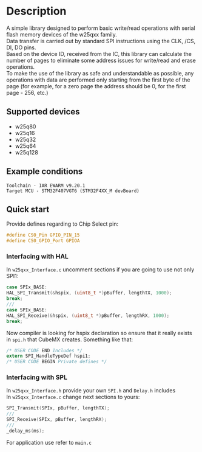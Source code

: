 # Description
A simple library designed to perform basic write/read operations with serial flash memory devices of the w25qxx family.  
Data transfer is carried out by standard SPI instructions using the CLK, /CS, DI, DO pins.  
Based on the device ID, received from the IC, this library can calculate the number of pages to eliminate some address issues for write/read and erase operations.  
To make the use of the library as safe and understandable as possible, any operations with data are performed only starting from the first byte of the page (for example, for a zero page the address should be 0, for the first page - 256, etc.)
## Supported devices
* w25q80
* w25q16
* w25q32
* w25q64
* w25q128

## Example conditions
`Toolchain - IAR EWARM v9.20.1`  
`Target MCU - STM32F407VGT6 (STM32F4XX_M devBoard)`  

## Quick start
Provide defines regarding to Chip Select pin:
```C
#define CS0_Pin GPIO_PIN_15
#define CS0_GPIO_Port GPIOA
```
### Interfacing with HAL
In `w25qxx_Interface.c` uncomment sections if you are going to use not only SPI1:
```C
case SPIx_BASE:
HAL_SPI_Transmit(&hspix, (uint8_t *)pBuffer, lengthTX, 1000);
break;
///
case SPIx_BASE:
HAL_SPI_Receive(&hspix, (uint8_t *)pBuffer, lengthRX, 1000);
break;
```
Now compiler is looking for hspix declaration so ensure that it really exists   
in `spi.h` that CubeMX creates. Something like that:
```C
/* USER CODE END Includes */
extern SPI_HandleTypeDef hspi1;
/* USER CODE BEGIN Private defines */
```
### Interfacing with SPL
In `w25qxx_Interface.h` provide your own `SPI.h` and `Delay.h` includes   
In `w25qxx_Interface.c` change next sections to yours:
```C
SPI_Transmit(SPIx, pBuffer, lengthTX);
///
SPI_Receive(SPIx, pBuffer, lengthRX);
///
_delay_ms(ms);
```
For application use refer to `main.c`
